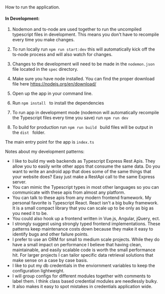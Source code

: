 How to run the application.
#### In Development:
1. Nodemon and ts-node are used together to run the uncompiled typescript files in development. This means you don't have to recompile every time you make changes. 
2. To run locally run ```npm run start:dev``` this will automatically kick off the ts-node process and will also watch for changes.
3. Changes to the development will need to be made in the ```nodemon.json``` file located in the ```spec``` directory.









1. Make sure you have node installed. You can find the proper download file here https://nodejs.org/en/download/
2. Open up the app in your command line. 
3. Run ```npm install ``` to install the dependencies
4. To run app in development mode (nodemon will automatically recompile the Typescript files every time you save) run 
```npm run dev ``` 
5. To build for production run ```npm run build ``` build files will be output in the ```dist ``` folder.

The main entry point for the app is ```index.ts ```


Notes about my development patterns: 
* I like to build my web backends as  Typescript Express Rest Apis. They allow you to easily write other apps that consume the same data. Do you want to write an android app that does some of the same things that your website does? Easy just make a RestApi call to the same Express server.
* You can mimic the Typescript types in most other languages so you can communicate with these apis from almost any platform.
* You can talk to these apis from any modern frontend framework. My personal favorite is Typescript React. React isn't a big bulky framework. It is a small compact library that you can scale up to be only as big as you need it to be. 
* You could also hook up a frontend written in Vue.js, Angular, jQuery, ect. 
* I strongly suggest using strongly typed frontend implementations. These patterns keep maintenance costs down because they make it easy to identify bugs and other failure points.
* I prefer to use an ORM for small to medium scale projects. While they do have a small impact on performance I believe that having clean, maintainable, and easily scalable code is worth the small performance hit. For larger projects I can tailor specific  data retrieval solutions that make sense on a case by case basis.
* I like to put my db credentials in the enviornment variables to keep the configuration lightweight.
* I will group configs for different modules together with comments to label them. I think class based credential modules are needlessly bulky.
* It also makes it easy to spot mistakes in credentials application wide.
  
   
